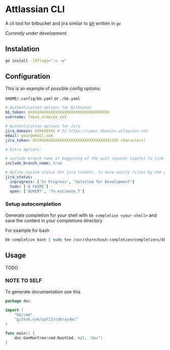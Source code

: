 # Attlassian CLI

A cli tool for bitbucket and jira similar to [gh](https://cli.github.com/) written in `go`

_Currently under development_

## Instalation

```bash
go install -ldflags="-s -w"
```

## Configuration

This is an example of possible config options:

`$HOME/.config/bb.yaml` or `./bb.yaml`

```yaml
# Authentication options for Bitbucket
bb_token: XXXXXXXXXXXXXXXXXXXXXXXXXXXXXXXXXXXX
username: fabio_almeida_vo2

# Authentication options for Jira
jira_domain: XXXXXXXXX # In https://<your-domain>.atlassian.net
email: your@email.com
jira_token: XXXXXXXXXXXXXXXXXXXXXXXXXXXXXXXXXX(192 characters)

# Extra options:

# include branch name at beggining of the pull request (useful to link with jira tickets)
include_branch_name: true

# define custom status for jira tickets, to more easily filter by the preset options
jira_status:
  inprogress: ['In Progress', 'Selected for Development']
  todo: ['À FAIRE']
  open: ['OUVERT', 'To estimate_T']

```

### Setup autocompletion

Generate completion for your shell with `bb completion <your-shell>` and save the content in your completions directory

For example for bash

```bash
bb completion bash | sudo tee /usr/share/bash-completion/completions/bb.bash >/dev/null
```

## Usage

TODO



### NOTE TO SELF

To generate documentation use this

```go
package doc

import (
    "bb/cmd"
    "github.com/spf13/cobra/doc"
)

func main() {
    doc.GenManTree(cmd.RootCmd, nil, "doc")
}
```
